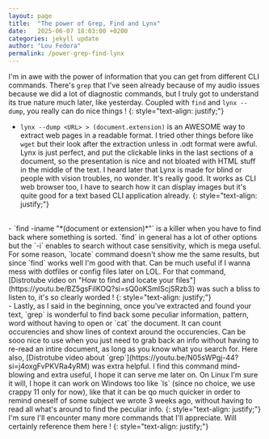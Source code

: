 ```yaml
---
layout: page
title:  "The power of Grep, Find and Lynx"
date:   2025-06-07 18:03:00 +0200
categories: jekyll update
author: "Lou Fedora"
permalink: /power-grep-find-lynx
---
```

I'm in awe with the power of information that you can get from different CLI commands. There's `grep` that I've seen already because of my audio issues because we did a lot of diagnostic commands, but I truly got to understand its true nature much later, like yesterday. Coupled with `find` and `lynx --dump`, you really can do nice things ! 
{: style="text-align: justify;"}
<br/> 
- `lynx --dump <URL> > (document.extension)` is an AWESOME way to extract web pages in a readable format. I tried other things before like `wget` but their look after the extraction unless in .odt format were awful. Lynx is just perfect, and put the clickable links in the last sections of a document, so the presentation is nice and not bloated with HTML stuff in the middle of the text. I heard later that Lynx is made for blind or people with vision troubles, no wonder. It's really good. It works as CLI web browser too, I have to search how it can display images but it's quite good for a text based CLI application already.
{: style="text-align: justify;"}
<br/>
- `find -iname "*(document or extension)*"` is a killer when you have to find back where something is sorted. `find` in general has a lot of other options but the `-i` enables to search without case sensitivity, which is mega useful. For some reason, `locate` command doesn't show me the same results, but since `find` works well I'm good with that. Can be much useful if I wanna mess with dotfiles or config files later on LOL. For that command, [Distrotube video on "How to find and locate your files"](https://youtu.be/BZ5gsFiIKOQ?si=sQ0oKSmIScjSRzb3) was such a bliss to listen to, it's so clearly worded ! 
{: style="text-align: justify;"}
<br/>
- Lastly, as I said in the beginning, once you've extracted and found your text, `grep` is wonderful to find back some peculiar information, pattern, word without having to open or `cat` the document. It can count occurencies and show lines of context around the occurencies. Can be sooo nice to use when you just need to grab back an info without having to re-read an intire document, as long as you know what you search for. Here also, [Distrotube video about `grep`](https://youtu.be/N05sWPgj-44?si=j4oxgFvPKVRa4yRM) was extra helpful. 
I find this command mind-blowing and extra useful, I hope it can serve me later on. On Linux I'm sure it will, I hope it can work on Windows too like `ls` (since no choice, we use crappy 11 only for now), like that it can be qo much quicker in order to remind oneself of some subject we wrote 3 weeks ago, without having to read all what's around to find the peculiar info.
{: style="text-align: justify;"}
<br/>
I'm sure I'll encounter many more commands that I'll appreciate. Will certainly reference them here !
{: style="text-align: justify;"}
